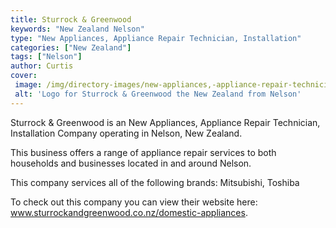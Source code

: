 ```yaml
---
title: Sturrock & Greenwood
keywords: "New Zealand Nelson"
type: "New Appliances, Appliance Repair Technician, Installation"
categories: ["New Zealand"]
tags: ["Nelson"]
author: Curtis
cover: 
 image: /img/directory-images/new-appliances,-appliance-repair-technician,-installation/sturrock-&-greenwood.webp
 alt: 'Logo for Sturrock & Greenwood the New Zealand from Nelson'
---
```


Sturrock & Greenwood is an New Appliances, Appliance Repair Technician, Installation Company operating in Nelson, New Zealand.

This business offers a range of appliance repair services to both households and businesses located in and around Nelson.

This company services all of the following brands: Mitsubishi, Toshiba

To check out this company you can view their website here: www.sturrockandgreenwood.co.nz/domestic-appliances.
